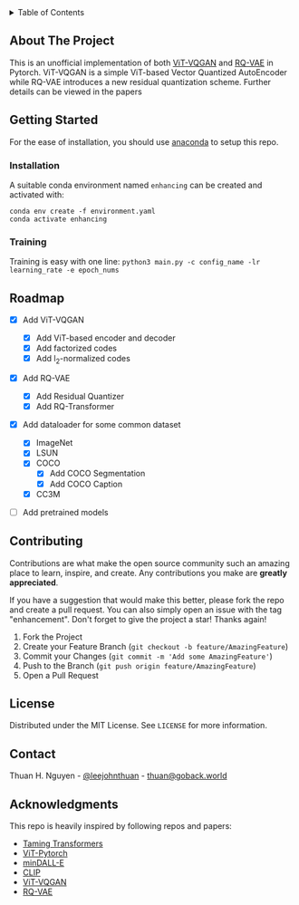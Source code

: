 <div id="top"></div>
<!--
-->

<!-- TABLE OF CONTENTS -->
<details>
  <summary>Table of Contents</summary>
  <ol>
    <li>
      <a href="#about-the-project">About The Project</a>
    </li>
    <li>
      <a href="#getting-started">Getting Started</a>
      <ul>
        <li><a href="#installation">Installation</a></li>
        <li><a href="#training">Training</a></li>
      </ul>
    </li>
    <li><a href="#roadmap">Roadmap</a></li>
    <li><a href="#contributing">Contributing</a></li>
    <li><a href="#license">License</a></li>
    <li><a href="#contact">Contact</a></li>
    <li><a href="#acknowledgments">Acknowledgments</a></li>
  </ol>
</details>



<!-- ABOUT THE PROJECT -->
## About The Project

This is an unofficial implementation of both [ViT-VQGAN](https://arxiv.org/abs/2110.04627) and [RQ-VAE](https://arxiv.org/abs/2110.04627) in Pytorch. ViT-VQGAN is a simple ViT-based Vector Quantized AutoEncoder while RQ-VAE introduces a new residual quantization scheme. Further details can be viewed in the papers

<!-- GETTING STARTED -->
## Getting Started

For the ease of installation, you should use [anaconda](https://conda.io/) to setup this repo.

### Installation

A suitable conda environment named `enhancing` can be created and activated with:
```
conda env create -f environment.yaml
conda activate enhancing
```

<!-- USAGE EXAMPLES -->
### Training

Training is easy with one line:
   ```python3 main.py -c config_name -lr learning_rate -e epoch_nums```

<!-- ROADMAP -->
## Roadmap

- [x] Add ViT-VQGAN
    - [x] Add ViT-based encoder and decoder
    - [x] Add factorized codes
    - [x] Add l<sub>2</sub>-normalized codes
- [x] Add RQ-VAE
    - [x] Add Residual Quantizer
    - [x] Add RQ-Transformer
- [x] Add dataloader for some common dataset
    - [x] ImageNet
    - [x] LSUN
    - [x] COCO
        - [x] Add COCO Segmentation
        - [x] Add COCO Caption
    - [x] CC3M
- [ ] Add pretrained models 


<!-- CONTRIBUTING -->
## Contributing

Contributions are what make the open source community such an amazing place to learn, inspire, and create. Any contributions you make are **greatly appreciated**.

If you have a suggestion that would make this better, please fork the repo and create a pull request. You can also simply open an issue with the tag "enhancement".
Don't forget to give the project a star! Thanks again!

1. Fork the Project
2. Create your Feature Branch (`git checkout -b feature/AmazingFeature`)
3. Commit your Changes (`git commit -m 'Add some AmazingFeature'`)
4. Push to the Branch (`git push origin feature/AmazingFeature`)
5. Open a Pull Request


<!-- LICENSE -->
## License

Distributed under the MIT License. See `LICENSE` for more information.


<!-- CONTACT -->
## Contact

Thuan H. Nguyen - [@leejohnthuan](https://twitter.com/leejohnthuan) - thuan@goback.world


<!-- ACKNOWLEDGMENTS -->
## Acknowledgments

This repo is heavily inspired by following repos and papers:

* [Taming Transformers](https://github.com/CompVis/taming-transformers)
* [ViT-Pytorch](https://github.com/lucidrains/vit-pytorch)
* [minDALL-E](https://github.com/kakaobrain/minDALL-E)
* [CLIP](https://github.com/openai/CLIP)
* [ViT-VQGAN](https://arxiv.org/abs/2110.04627)
* [RQ-VAE](https://arxiv.org/abs/2110.04627)